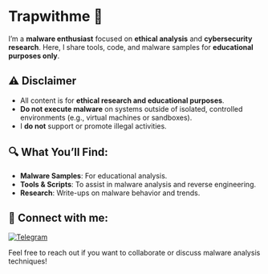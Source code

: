 # Trapwithme 👾

I’m a **malware enthusiast** focused on **ethical analysis** and **cybersecurity research**. Here, I share tools, code, and malware samples for **educational purposes only**.

## ⚠️ Disclaimer
- All content is for **ethical research and educational purposes**.
- **Do not execute malware** on systems outside of isolated, controlled environments (e.g., virtual machines or sandboxes).
- I **do not** support or promote illegal activities.

## 🔍 What You’ll Find:
- **Malware Samples**: For educational analysis.
- **Tools & Scripts**: To assist in malware analysis and reverse engineering.
- **Research**: Write-ups on malware behavior and trends.

## 📱 Connect with me:
[![Telegram](https://img.shields.io/badge/Telegram-@homiehopping-blue?logo=telegram)](https://t.me/homiehopping)

Feel free to reach out if you want to collaborate or discuss malware analysis techniques!
